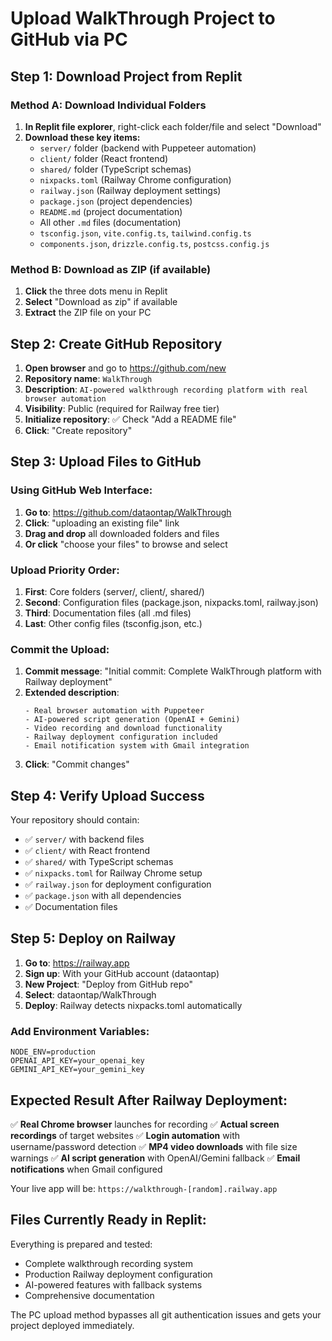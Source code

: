 # Upload WalkThrough Project to GitHub via PC

## Step 1: Download Project from Replit

### Method A: Download Individual Folders
1. **In Replit file explorer**, right-click each folder/file and select "Download"
2. **Download these key items:**
   - `server/` folder (backend with Puppeteer automation)
   - `client/` folder (React frontend)
   - `shared/` folder (TypeScript schemas)
   - `nixpacks.toml` (Railway Chrome configuration)
   - `railway.json` (Railway deployment settings)
   - `package.json` (project dependencies)
   - `README.md` (project documentation)
   - All other `.md` files (documentation)
   - `tsconfig.json`, `vite.config.ts`, `tailwind.config.ts`
   - `components.json`, `drizzle.config.ts`, `postcss.config.js`

### Method B: Download as ZIP (if available)
1. **Click** the three dots menu in Replit
2. **Select** "Download as zip" if available
3. **Extract** the ZIP file on your PC

## Step 2: Create GitHub Repository

1. **Open browser** and go to https://github.com/new
2. **Repository name**: `WalkThrough`
3. **Description**: `AI-powered walkthrough recording platform with real browser automation`
4. **Visibility**: Public (required for Railway free tier)
5. **Initialize repository**: ✅ Check "Add a README file"
6. **Click**: "Create repository"

## Step 3: Upload Files to GitHub

### Using GitHub Web Interface:
1. **Go to**: https://github.com/dataontap/WalkThrough
2. **Click**: "uploading an existing file" link
3. **Drag and drop** all downloaded folders and files
4. **Or click** "choose your files" to browse and select

### Upload Priority Order:
1. **First**: Core folders (server/, client/, shared/)
2. **Second**: Configuration files (package.json, nixpacks.toml, railway.json)
3. **Third**: Documentation files (all .md files)
4. **Last**: Other config files (tsconfig.json, etc.)

### Commit the Upload:
1. **Commit message**: "Initial commit: Complete WalkThrough platform with Railway deployment"
2. **Extended description**: 
   ```
   - Real browser automation with Puppeteer
   - AI-powered script generation (OpenAI + Gemini)
   - Video recording and download functionality
   - Railway deployment configuration included
   - Email notification system with Gmail integration
   ```
3. **Click**: "Commit changes"

## Step 4: Verify Upload Success

Your repository should contain:
- ✅ `server/` with backend files
- ✅ `client/` with React frontend
- ✅ `shared/` with TypeScript schemas
- ✅ `nixpacks.toml` for Railway Chrome setup
- ✅ `railway.json` for deployment configuration
- ✅ `package.json` with all dependencies
- ✅ Documentation files

## Step 5: Deploy on Railway

1. **Go to**: https://railway.app
2. **Sign up**: With your GitHub account (dataontap)
3. **New Project**: "Deploy from GitHub repo"
4. **Select**: dataontap/WalkThrough
5. **Deploy**: Railway detects nixpacks.toml automatically

### Add Environment Variables:
```
NODE_ENV=production
OPENAI_API_KEY=your_openai_key
GEMINI_API_KEY=your_gemini_key
```

## Expected Result After Railway Deployment:

✅ **Real Chrome browser** launches for recording
✅ **Actual screen recordings** of target websites
✅ **Login automation** with username/password detection
✅ **MP4 video downloads** with file size warnings
✅ **AI script generation** with OpenAI/Gemini fallback
✅ **Email notifications** when Gmail configured

Your live app will be: `https://walkthrough-[random].railway.app`

## Files Currently Ready in Replit:

Everything is prepared and tested:
- Complete walkthrough recording system
- Production Railway deployment configuration
- AI-powered features with fallback systems
- Comprehensive documentation

The PC upload method bypasses all git authentication issues and gets your project deployed immediately.